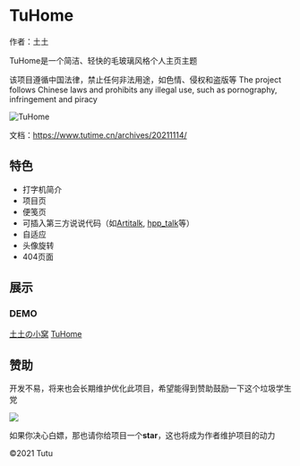 # TuHome

作者：土土

TuHome是一个简洁、轻快的毛玻璃风格个人主页主题

该项目遵循中国法律，禁止任何非法用途，如色情、侵权和盗版等
The project follows Chinese laws and prohibits any illegal use, such as pornography, infringement and piracy

<!--more-->

![TuHome](https://cdn.jsdelivr.net/gh/ye-tutu/blog-cdn@main/picture/1636812165000.png)

文档：https://www.tutime.cn/archives/20211114/

## 特色

* 打字机简介
* 项目页
* 便笺页
* 可插入第三方说说代码（如[Artitalk](https://artitalk.js.org/), [hpp_talk](https://hexoplusplus.js.org/use/hexoinit.html#%E8%AF%B4%E8%AF%B4%E5%8A%9F%E8%83%BD)等）
* 自适应
* 头像旋转
* 404页面

## 展示

### DEMO
[土土の小窝](https://home.tutime.cn/)
[TuHome](https://tuhome.imsb.top/)


## 赞助

开发不易，将来也会长期维护优化此项目，希望能得到赞助鼓励一下这个垃圾学生党

![](https://cdn.jsdelivr.net/gh/ye-tutu/blog-cdn@main/picture/1636820800000.png)

如果你决心白嫖，那也请你给项目一个**star**，这也将成为作者维护项目的动力

©️2021 Tutu



